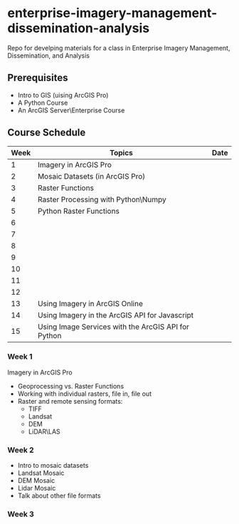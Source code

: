 # enterprise-imagery-management-dissemination-analysis
Repo for develping materials for a class in Enterprise Imagery Management, Dissemination, and Analysis

## Prerequisites
- Intro to GIS (uising ArcGIS Pro)
- A Python Course
- An ArcGIS Server\Enterprise Course

## Course Schedule
| Week    | Topics | Date |
|---------|--------| ---- |
| 1    | Imagery in ArcGIS Pro |
| 2    | Mosaic Datasets (in ArcGIS Pro) |
| 3    | Raster Functions |
| 4    | Raster Processing with Python\Numpy |
| 5    | Python Raster Functions |
| 6    |  |
| 7    |  |
| 8    |  |
| 9    |  |
| 10   |  |
| 11   |  |
| 12   |  |
| 13   | Using Imagery in ArcGIS Online |
| 14   | Using Imagery in the ArcGIS API for Javascript |
| 15   | Using Image Services with the ArcGIS API for Python |



### Week 1
Imagery in ArcGIS Pro
- Geoprocessing vs. Raster Functions
- Working with individual rasters, file in, file out
- Raster and remote sensing formats:
  - TIFF
  - Landsat
  - DEM
  - LiDAR\LAS
  
### Week 2
- Intro to mosaic datasets
- Landsat Mosaic
- DEM Mosaic
- Lidar Mosaic
- Talk about other file formats

### Week 3

